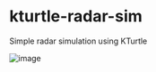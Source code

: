 # kturtle-radar-sim
Simple radar simulation using KTurtle

![image](https://github.com/user-attachments/assets/f39563cb-3280-40fc-9e6a-6518f9f395e2)


